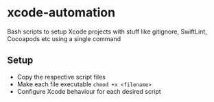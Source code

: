 # xcode-automation
Bash scripts to setup Xcode projects with stuff like gitignore, SwiftLint, Cocoapods etc using a single command

## Setup
- Copy the respective script files
- Make each file executable `chmod +x <filename>`
- Configure Xcode behaviour for each desired script
